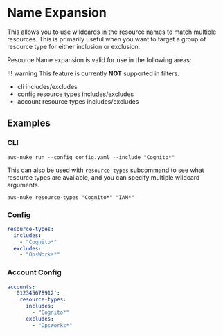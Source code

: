 # Name Expansion

This allows you to use wildcards in the resource names to match multiple resources. This is primarily useful when you
want to target a group of resource type for either inclusion or exclusion. 

Resource Name expansion is valid for use in the following areas:

!!! warning
This feature is currently **NOT** supported in filters.

- cli includes/excludes
- config resource types includes/excludes
- account resource types includes/excludes

## Examples

### CLI

```console
aws-nuke run --config config.yaml --include "Cognito*"
```

This can also be used with `resource-types` subcommand to see what resource types are available, and you can specify
multiple wildcard arguments.

```console
aws-nuke resource-types "Cognito*" "IAM*"
```

### Config

```yaml
resource-types:
  includes:
    - "Cognito*"
  excludes:
    - "OpsWorks*"
```

### Account Config

```yaml
accounts:
  '012345678912':
    resource-types:
      includes:
        - "Cognito*"
      excludes:
        - "OpsWorks*"
```

